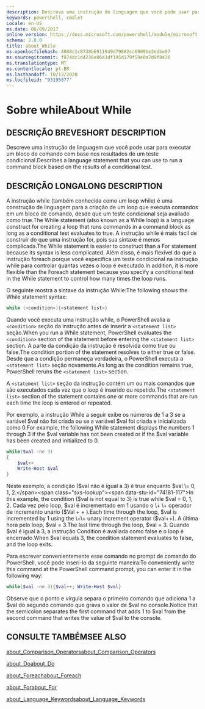 ```yaml
---
description: Descreve uma instrução de linguagem que você pode usar para executar um bloco de comando com base nos resultados de um teste condicional.
keywords: powershell, cmdlet
Locale: en-US
ms.date: 06/09/2017
online version: https://docs.microsoft.com/powershell/module/microsoft.powershell.core/about/about_while?view=powershell-7&WT.mc_id=ps-gethelp
schema: 2.0.0
title: about_While
ms.openlocfilehash: 4008c1c8738b6911949d79882cc6909be2edbe97
ms.sourcegitcommit: f874dc1d4236e06a3df195d179f59e0a7d9f8436
ms.translationtype: MT
ms.contentlocale: pt-BR
ms.lasthandoff: 10/13/2020
ms.locfileid: "93195877"
---
```

# <a name="about-while"></a><span data-ttu-id="74181-104">Sobre while</span><span class="sxs-lookup"><span data-stu-id="74181-104">About While</span></span>

## <a name="short-description"></a><span data-ttu-id="74181-105">DESCRIÇÃO BREVE</span><span class="sxs-lookup"><span data-stu-id="74181-105">SHORT DESCRIPTION</span></span>
<span data-ttu-id="74181-106">Descreve uma instrução de linguagem que você pode usar para executar um bloco de comando com base nos resultados de um teste condicional.</span><span class="sxs-lookup"><span data-stu-id="74181-106">Describes a language statement that you can use to run a command block based on the results of a conditional test.</span></span>

## <a name="long-description"></a><span data-ttu-id="74181-107">DESCRIÇÃO LONGA</span><span class="sxs-lookup"><span data-stu-id="74181-107">LONG DESCRIPTION</span></span>

<span data-ttu-id="74181-108">A instrução while (também conhecida como um loop while) é uma construção de linguagem para a criação de um loop que executa comandos em um bloco de comando, desde que um teste condicional seja avaliado como true.</span><span class="sxs-lookup"><span data-stu-id="74181-108">The While statement (also known as a While loop) is a language construct for creating a loop that runs commands in a command block as long as a conditional test evaluates to true.</span></span> <span data-ttu-id="74181-109">A instrução while é mais fácil de construir do que uma instrução for, pois sua sintaxe é menos complicada.</span><span class="sxs-lookup"><span data-stu-id="74181-109">The While statement is easier to construct than a For statement because its syntax is less complicated.</span></span> <span data-ttu-id="74181-110">Além disso, é mais flexível do que a instrução foreach porque você especifica um teste condicional na instrução while para controlar quantas vezes o loop é executado.</span><span class="sxs-lookup"><span data-stu-id="74181-110">In addition, it is more flexible than the Foreach statement because you specify a conditional test in the While statement to control how many times the loop runs.</span></span>

<span data-ttu-id="74181-111">O seguinte mostra a sintaxe da instrução While:</span><span class="sxs-lookup"><span data-stu-id="74181-111">The following shows the While statement syntax:</span></span>

```powershell
while (<condition>){<statement list>}
```

<span data-ttu-id="74181-112">Quando você executa uma instrução while, o PowerShell avalia a `<condition>` seção da instrução antes de inserir a `<statement list>` seção.</span><span class="sxs-lookup"><span data-stu-id="74181-112">When you run a While statement, PowerShell evaluates the `<condition>` section of the statement before entering the `<statement list>` section.</span></span> <span data-ttu-id="74181-113">A parte da condição da instrução é resolvida como true ou false.</span><span class="sxs-lookup"><span data-stu-id="74181-113">The condition portion of the statement resolves to either true or false.</span></span> <span data-ttu-id="74181-114">Desde que a condição permaneça verdadeira, o PowerShell executa a `<statement list>` seção novamente.</span><span class="sxs-lookup"><span data-stu-id="74181-114">As long as the condition remains true, PowerShell reruns the `<statement list>` section.</span></span>

<span data-ttu-id="74181-115">A `<statement list>` seção da instrução contém um ou mais comandos que são executados cada vez que o loop é inserido ou repetido.</span><span class="sxs-lookup"><span data-stu-id="74181-115">The `<statement list>` section of the statement contains one or more commands that are run each time the loop is entered or repeated.</span></span>

<span data-ttu-id="74181-116">Por exemplo, a instrução While a seguir exibe os números de 1 a 3 se a variável $val não foi criada ou se a variável $val foi criada e inicializada como 0.</span><span class="sxs-lookup"><span data-stu-id="74181-116">For example, the following While statement displays the numbers 1 through 3 if the $val variable has not been created or if the $val variable has been created and initialized to 0.</span></span>

```powershell
while($val -ne 3)
{
    $val++
    Write-Host $val
}
```

<span data-ttu-id="74181-117">Neste exemplo, a condição ($val não é igual a 3) é true enquanto $val \= 0, 1, 2.</span><span class="sxs-lookup"><span data-stu-id="74181-117">In this example, the condition ($val is not equal to 3) is true while $val \= 0, 1, 2.</span></span> <span data-ttu-id="74181-118">Cada vez pelo loop, $val é incrementado em 1 usando o \+ \+ operador de incremento unário ($Val \+ \+ ).</span><span class="sxs-lookup"><span data-stu-id="74181-118">Each time through the loop, $val is incremented by 1 using the \+\+ unary increment operator ($val\+\+).</span></span> <span data-ttu-id="74181-119">A última hora pelo loop, $val \= 3.</span><span class="sxs-lookup"><span data-stu-id="74181-119">The last time through the loop, $val \= 3.</span></span> <span data-ttu-id="74181-120">Quando $val é igual a 3, a instrução Condition é avaliada como false e o loop é encerrado.</span><span class="sxs-lookup"><span data-stu-id="74181-120">When $val equals 3, the condition statement evaluates to false, and the loop exits.</span></span>

<span data-ttu-id="74181-121">Para escrever convenientemente esse comando no prompt de comando do PowerShell, você pode inseri-lo da seguinte maneira:</span><span class="sxs-lookup"><span data-stu-id="74181-121">To conveniently write this command at the PowerShell command prompt, you can enter it in the following way:</span></span>

```powershell
while($val -ne 3){$val++; Write-Host $val}
```

<span data-ttu-id="74181-122">Observe que o ponto e vírgula separa o primeiro comando que adiciona 1 a $val do segundo comando que grava o valor de $val no console.</span><span class="sxs-lookup"><span data-stu-id="74181-122">Notice that the semicolon separates the first command that adds 1 to $val from the second command that writes the value of $val to the console.</span></span>

## <a name="see-also"></a><span data-ttu-id="74181-123">CONSULTE TAMBÉM</span><span class="sxs-lookup"><span data-stu-id="74181-123">SEE ALSO</span></span>

[<span data-ttu-id="74181-124">about_Comparison_Operators</span><span class="sxs-lookup"><span data-stu-id="74181-124">about_Comparison_Operators</span></span>](about_Comparison_Operators.md)

[<span data-ttu-id="74181-125">about_Do</span><span class="sxs-lookup"><span data-stu-id="74181-125">about_Do</span></span>](about_Do.md)

[<span data-ttu-id="74181-126">about_Foreach</span><span class="sxs-lookup"><span data-stu-id="74181-126">about_Foreach</span></span>](about_Foreach.md)

[<span data-ttu-id="74181-127">about_For</span><span class="sxs-lookup"><span data-stu-id="74181-127">about_For</span></span>](about_For.md)

[<span data-ttu-id="74181-128">about_Language_Keywords</span><span class="sxs-lookup"><span data-stu-id="74181-128">about_Language_Keywords</span></span>](about_Language_Keywords.md)

